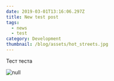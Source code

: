 ```yaml
---
date: 2019-03-01T13:16:06.297Z
title: New test post
tags:
  - news
  - test
category: Development
thumbnail: /blog/assets/hot_streets.jpg
---
```

Тест теста

![null](/assets/appstore.png)
